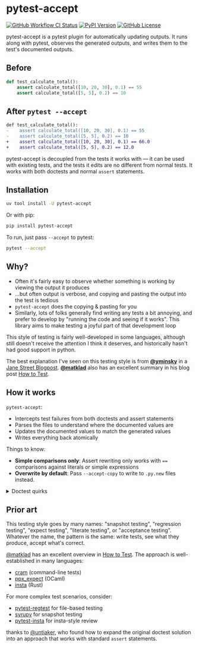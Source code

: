 # pytest-accept

[![GitHub Workflow CI Status](https://img.shields.io/github/actions/workflow/status/max-sixty/pytest-accept/test.yaml?branch=main&logo=github&style=for-the-badge)](https://github.com/max-sixty/pytest-accept/actions?query=workflow:test)
[![PyPI Version](https://img.shields.io/pypi/v/pytest-accept?style=for-the-badge)](https://pypi.python.org/pypi/pytest-accept/)
[![GitHub License](https://img.shields.io/github/license/max-sixty/pytest-accept?style=for-the-badge)](https://github.com/max-sixty/pytest-accept/blob/main/LICENSE)

pytest-accept is a pytest plugin for automatically updating outputs. It runs
along with pytest, observes the generated outputs, and writes them to the test's
documented outputs.

## Before

```python
def test_calculate_total():
    assert calculate_total([10, 20, 30], 0.1) == 55
    assert calculate_total([5, 5], 0.2) == 10
```

## After `pytest --accept`

```diff
def test_calculate_total():
-    assert calculate_total([10, 20, 30], 0.1) == 55
-    assert calculate_total([5, 5], 0.2) == 10
+    assert calculate_total([10, 20, 30], 0.1) == 66.0
+    assert calculate_total([5, 5], 0.2) == 12.0
```

pytest-accept is decoupled from the tests it works with — it can be used with
existing tests, and the tests it edits are no different from normal tests. It
works with both doctests and normal `assert` statements.

## Installation

```sh
uv tool install -U pytest-accept
```

Or with pip:

```sh
pip install pytest-accept
```

To run, just pass `--accept` to pytest:

```sh
pytest --accept
```

## Why?

- Often it's fairly easy to observe whether something is working by viewing the
  output it produces
- ...but often output is verbose, and copying and pasting the output into the
  test is tedious
- `pytest-accept` does the copying & pasting for you
- Similarly, lots of folks generally find writing any tests a bit annoying, and
  prefer to develop by "running the code and seeing if it works". This library
  aims to make testing a joyful part of that development loop

This style of testing is fairly well-developed in some languages, although still
doesn't receive the attention I think it deserves, and historically hasn't had
good support in python.

The best explanation I've seen on this testing style is from
**[@yminsky](https://github.com/yminsky)** in a
[Jane Street Blogpost](https://blog.janestreet.com/testing-with-expectations/).
**[@matklad](https://github.com/matklad)** also has an excellent summary in his
blog post [How to Test](https://matklad.github.io//2021/05/31/how-to-test.html).

## How it works

`pytest-accept`:

- Intercepts test failures from both doctests and assert statements
- Parses the files to understand where the documented values are
- Updates the documented values to match the generated values
- Writes everything back atomically

Things to know:

- **Simple comparisons only**: Assert rewriting only works with `==` comparisons
  against literals or simple expressions
- **Overwrite by default**: Pass `--accept-copy` to write to `.py.new` files
  instead.

<details>
<summary>Doctest quirks</summary>

Doctests are great for examples, but they have quirks

- Use raw strings for examples with backslashes:

  ```python
  r"""
  >>> print("\n")
  \n
  """
  ```

- We handle blank lines automatically:

  ```python
  """
  >>> print("one\n\ntwo")
  one
  <BLANKLINE>
  two
  """
  ```

- Really long outputs get truncated so they won't break your editor

</details>

## Prior art

This testing style goes by many names: "snapshot testing", "regression testing",
"expect testing", "literate testing", or "acceptance testing". Whatever the
name, the pattern is the same: write tests, see what they produce, accept what's
correct.

[@matklad](https://github.com/matklad) has an excellent overview in
[How to Test](https://matklad.github.io//2021/05/31/how-to-test.html). The
approach is well-established in many languages:

- [cram](https://bitheap.org/cram/) (command-line tests)
- [ppx_expect](https://github.com/janestreet/ppx_expect) (OCaml)
- [insta](https://github.com/mitsuhiko/insta) (Rust)

For more complex test scenarios, consider:

- [pytest-regtest](https://gitlab.com/uweschmitt/pytest-regtest) for file-based
  testing
- [syrupy](https://github.com/tophat/syrupy) for snapshot testing
- [pytest-insta](https://github.com/vberlier/pytest-insta) for insta-style
  review

thanks to [@untiaker](https://github.com/untitaker), who found how to expand the
original doctest solution into an approach that works with standard `assert`
statements.
